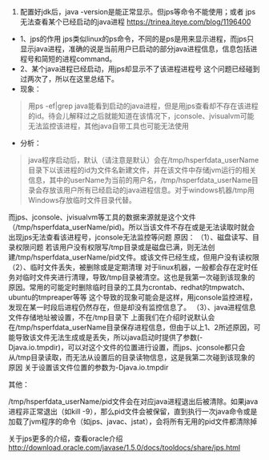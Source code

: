 1. 配置好jdk后，java -version是能正常显示。但jps等命令不能使用；或者 jps无法查看某个已经启动的java进程
https://trinea.iteye.com/blog/1196400  
- 1、jps的作用
jps类似linux的ps命令，不同的是ps是用来显示进程，而jps只显示java进程，准确的说是当前用户已启动的部分java进程信息，信息包括进程号和简短的进程command。
- 2、某个java进程已经启动，用jps却显示不了该进程进程号
这个问题已经碰到过两次了，所以在这里总结下。
- 现象：
> 用ps -ef|grep java能看到启动的java进程，但是用jps查看却不存在该进程的id。待会儿解释过之后就能知道在该情况下，jconsole、jvisualvm可能无法监控该进程，其他java自带工具也可能无法使用
- 分析：
> java程序启动后，默认（请注意是默认）会在/tmp/hsperfdata_userName目录下以该进程的id为文件名新建文件，并在该文件中存储jvm运行的相关信息，其中的userName为当前的用户名，/tmp/hsperfdata_userName目录会存放该用户所有已经启动的java进程信息。对于windows机器/tmp用Windows存放临时文件目录代替。


而jps、jconsole、jvisualvm等工具的数据来源就是这个文件（/tmp/hsperfdata_userName/pid)。所以当该文件不存在或是无法读取时就会出现jps无法查看该进程号，jconsole无法监控等问题
原因：
（1）、磁盘读写、目录权限问题
若该用户没有权限写/tmp目录或是磁盘已满，则无法创建/tmp/hsperfdata_userName/pid文件。或该文件已经生成，但用户没有读权限
（2）、临时文件丢失，被删除或是定期清理
对于linux机器，一般都会存在定时任务对临时文件夹进行清理，导致/tmp目录被清空。这也是我第一次碰到该现象的原因。常用的可能定时删除临时目录的工具为crontab、redhat的tmpwatch、ubuntu的tmpreaper等等
这个导致的现象可能会是这样，用jconsole监控进程，发现在某一时段后进程仍然存在，但是却没有监控信息了。
（3）、java进程信息文件存储地址被设置，不在/tmp目录下
上面我们在介绍时说默认会在/tmp/hsperfdata_userName目录保存进程信息，但由于以上1、2所述原因，可能导致该文件无法生成或是丢失，所以java启动时提供了参数(-Djava.io.tmpdir)，可以对这个文件的位置进行设置，而jps、jconsole都只会从/tmp目录读取，而无法从设置后的目录读物信息，这是我第二次碰到该现象的原因
关于设置该文件位置的参数为-Djava.io.tmpdir

其他：

/tmp/hsperfdata_userName/pid文件会在对应java进程退出后被清除。如果java进程非正常退出（如kill -9），那么pid文件会被保留，直到执行一次java命令或是加载了jvm程序的命令（如jps、javac、jstat），会将所有无用的pid文件都清除掉

 

关于jps更多的介绍，查看oracle介绍 http://download.oracle.com/javase/1.5.0/docs/tooldocs/share/jps.html